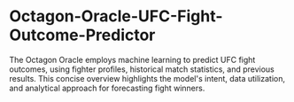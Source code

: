 # Octagon-Oracle-UFC-Fight-Outcome-Predictor
The Octagon Oracle employs machine learning to predict UFC fight outcomes, using fighter profiles, historical match statistics, and previous results. This concise overview highlights the model's intent, data utilization, and analytical approach for forecasting fight winners.
